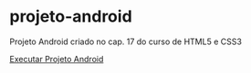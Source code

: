 # projeto-android
 Projeto Android criado no cap. 17 do curso de HTML5 e CSS3

<a href="https://viniciusgons.github.io/projeto-android/" target="_blank">Executar Projeto Android</a>